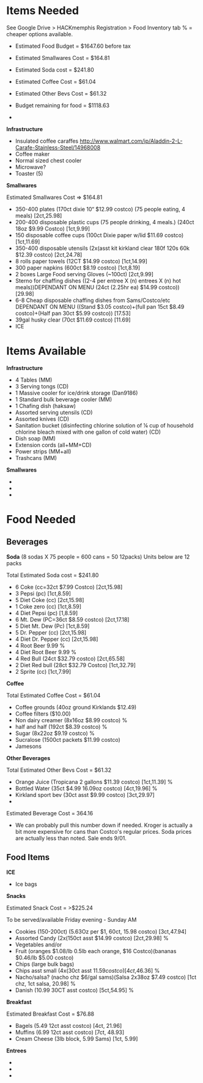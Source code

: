 Items Needed  
====

See Google Drive > HACKmemphis Registration > Food Inventory tab
% = cheaper options available.

* Estimated Food Budget = $1647.60 before tax
 * Estimated Smallwares Cost = $164.81
 * Estimated Soda cost = $241.80
 * Estimated Coffee Cost = $61.04
 * Estimated Other Bevs Cost = $61.32

* Budget remaining for food = $1118.63
 * 


__Infrastructure__  

* Insulated coffee caraffes http://www.walmart.com/ip/Aladdin-2-L-Carafe-Stainless-Steel/14968008  
* Coffee maker  
* Normal sized chest cooler  
* Microwave?
* Toaster (5)



__Smallwares__  

Estimated Smallwares Cost => $164.81

* 350-400 plates (170ct dixie 10“ $12.99 costco) (75 people eating, 4 meals)  [2ct,25.98]
* 200-400 disposable plastic cups (75 people drinking, 4 meals.) (240ct 18oz $9.99 Costco) [1ct,9.99]
* 150 disposable coffee cups (100ct Dixie paper w/lid $11.69 costco) [1ct,11.69]
* 350-400 disposable utensils (2x(asst kit kirkland clear 180f 120s 60k $12.39 costco) [2ct,24.78]
* 8 rolls paper towels (12CT $14.99 costco) [1ct,14.99]
* 300 paper napkins (600ct $8.19 costco) [1ct,8.19]
* 2 boxes Large Food serving Gloves (~100ct) [2ct,9.99]
* Sterno for chaffing dishes ((2-4 per entree X (n) entrees X (n) hot meals))DEPENDANT ON MENU (24ct (2.25hr ea) $14.99 costco)) [29.98]
* 6-8 Cheap disposable chaffing dishes from Sams/Costco/etc DEPENDANT ON MENU ((Stand $3.05 costco)+(full pan 15ct $8.49 costco)+(Half pan 30ct $5.99 costco)) [17.53]
* 39gal husky clear (70ct $11.69 costco) [11.69]
* ICE

Items Available  
===

__Infrastructure__  

* 4 Tables  (MM)
* 3 Serving tongs  (CD)
* 1 Massive cooler for ice/drink storage  (Dan9186)
* 1 Standard bulk beverage cooler (MM) 
* 1 Chafing dish (haksaw) 
* Assorted serving utensils (CD)
* Assorted knives (CD)
* Sanitation bucket (disinfecting chlorine solution of ¼ cup of household chlorine 
bleach mixed with one gallon of cold water) (CD)
* Dish soap (MM)
* Extension cords (all+MM+CD)
* Power strips (MM+all)
* Trashcans (MM)

__Smallwares__  

* 
* 
* 

Food Needed  
===  

Beverages
----

__Soda__ (8 sodas X 75 people = 600 cans = 50 12packs) Units below are 12 packs

Total Estimated Soda cost = $241.80

* 6 Coke (cc=32ct $7.99 Costco) [2ct,15.98]
* 3 Pepsi (pc) [1ct,8.59]
* 5 Diet Coke (cc) [2ct,15.98]
* 1 Coke zero (cc) [1ct,8.59]
* 4 Diet Pepsi (pc) [1,8.59]
* 6 Mt. Dew (PC=36ct $8.59 costco) [2ct,17.18]
* 5 Diet Mt. Dew (Pc) [1ct,8.59]
* 5 Dr. Pepper (cc) [2ct,15.98]
* 4 Diet Dr. Pepper (cc) [2ct,15.98]
* 4 Root Beer 9.99 %
* 4 Diet Root Beer 9.99 %
* 4 Red Bull (24ct $32.79 costco) [2ct,65.58]
* 2 Diet Red bull (28ct $32.79 Costco) [1ct,32.79]
* 2 Sprite (cc) [1ct,7.99] 


__Coffee__  

Total Estimated Coffee Cost = $61.04

* Coffee grounds (40oz ground Kirklands $12.49)
* Coffee filters ($10.00)
* Non dairy creamer (8x16oz $8.99 costco) %
* half and half (192ct $8.39 costco) %
* Sugar (8x22oz $9.19 costco) %
* Sucralose (1500ct packets $11.99 costco)
* Jamesons

__Other Beverages__  

Total Estimated Other Bevs Cost = $61.32

* Orange Juice (Tropicana 2 gallons $11.39 costco) [1ct,11.39] %
* Bottled Water (35ct $4.99 16.09oz costco) [4ct,19.96] %
* Kirkland sport bev (30ct asst $9.99 costco) [3ct,29.97]
* 

Estimated Beverage Cost = 364.16
* We can probably pull this number down if needed. Kroger is actually a bit more expensive for cans than Costco's regular prices. Soda prices are actually less than noted. Sale ends 9/01.
 


Food Items  
----

__ICE__

* Ice bags 

__Snacks__

Estimated Snack Cost = >$225.24

To be served/available Friday evening - Sunday AM

* Cookies (150-200ct) (5.63Oz per $1, 60ct, 15.98 costco) [3ct,47.94]
* Assorted Candy (2x(150ct asst $14.99 costco) [2ct,29.98] %
* Vegetables and/or
* Fruit (oranges $1.08/lb 0.5lb each orange, $16 Costco)(bananas $0.46/lb $5.00 costco) 
* Chips (large bulk bags) 
* Chips asst small (4x(30ct asst $11.59 costco) [4ct,$46.36] %
* Nacho/salsa? (nacho chz $6/gal sams)(Salsa 2x38oz $7.49 costco) [1ct chz, 1ct salsa, 20.98] %
* Danish (10.99 30CT asst costco) [5ct,54.95] %

__Breakfast__  

Estimated Breakfast Cost = $76.88

* Bagels (5.49 12ct asst costco) [4ct, 21.96]
* Muffins (6.99 12ct asst costco) [7ct, 48.93]
* Cream Cheese (3lb block, 5.99 Sams) [1ct, 5.99]

__Entrees__


*
*
*

